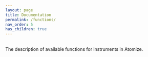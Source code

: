```yaml
---
layout: page
title: Documentation
permalink: /functions/
nav_order: 5
has_children: true
---
```

<br/>
The description of available functions for instruments in Atomize.